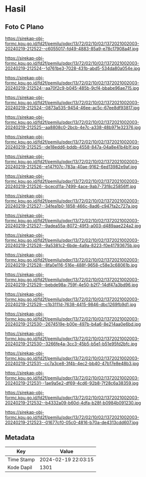 # Hasil

## Foto C Plano

https://sirekap-obj-formc.kpu.go.id/fd2f/pemilu/pdpr/13/72/02/10/02/1372021002003-20240219-212522--c6055017-fd49-4883-85a9-e78c17908a4f.jpg

https://sirekap-obj-formc.kpu.go.id/fd2f/pemilu/pdpr/13/72/02/10/02/1372021002003-20240219-212524--1d761be3-7028-431b-abd5-534da80a054e.jpg

https://sirekap-obj-formc.kpu.go.id/fd2f/pemilu/pdpr/13/72/02/10/02/1372021002003-20240219-212524--aa70f2c9-b045-485b-9cf4-bbabe96ae715.jpg

https://sirekap-obj-formc.kpu.go.id/fd2f/pemilu/pdpr/13/72/02/10/02/1372021002003-20240219-212524--0873a535-9454-46ee-ac5c-67ee8df93817.jpg

https://sirekap-obj-formc.kpu.go.id/fd2f/pemilu/pdpr/13/72/02/10/02/1372021002003-20240219-212525--aa8808c0-2bcb-4e7c-a338-48b971e32376.jpg

https://sirekap-obj-formc.kpu.go.id/fd2f/pemilu/pdpr/13/72/02/10/02/1372021002003-20240219-212525--de18edd6-bddb-4558-847a-04a8e41b4b1f.jpg

https://sirekap-obj-formc.kpu.go.id/fd2f/pemilu/pdpr/13/72/02/10/02/1372021002003-20240219-212526--e147f07c-783a-40ae-9162-6ed13982e9af.jpg

https://sirekap-obj-formc.kpu.go.id/fd2f/pemilu/pdpr/13/72/02/10/02/1372021002003-20240219-212526--bcecd11a-7499-4ace-9ab7-73f8c25856ff.jpg

https://sirekap-obj-formc.kpu.go.id/fd2f/pemilu/pdpr/13/72/02/10/02/1372021002003-20240219-212527--34fea1b0-1858-466c-8ad6-c947fa2c727a.jpg

https://sirekap-obj-formc.kpu.go.id/fd2f/pemilu/pdpr/13/72/02/10/02/1372021002003-20240219-212527--9adea55a-8072-49f3-a003-d489aae224a2.jpg

https://sirekap-obj-formc.kpu.go.id/fd2f/pemilu/pdpr/13/72/02/10/02/1372021002003-20240219-212528--9a5381c2-6bde-4a9a-8223-f0e41793675b.jpg

https://sirekap-obj-formc.kpu.go.id/fd2f/pemilu/pdpr/13/72/02/10/02/1372021002003-20240219-212528--8fa0e116-516e-488f-9658-c58e3c68061b.jpg

https://sirekap-obj-formc.kpu.go.id/fd2f/pemilu/pdpr/13/72/02/10/02/1372021002003-20240219-212529--bebde98a-759f-4e50-b2f7-14df47a3bd96.jpg

https://sirekap-obj-formc.kpu.go.id/fd2f/pemilu/pdpr/13/72/02/10/02/1372021002003-20240219-212529--c1b3111d-7638-4415-9846-dbc1269fb9d1.jpg

https://sirekap-obj-formc.kpu.go.id/fd2f/pemilu/pdpr/13/72/02/10/02/1372021002003-20240219-212530--2674519e-b00e-497b-b4a6-8e214aa0e6bd.jpg

https://sirekap-obj-formc.kpu.go.id/fd2f/pemilu/pdpr/13/72/02/10/02/1372021002003-20240219-212530--3266fe4a-3cc3-45b5-b5e1-b51e95fd2bfc.jpg

https://sirekap-obj-formc.kpu.go.id/fd2f/pemilu/pdpr/13/72/02/10/02/1372021002003-20240219-212531--cc7a3ce8-3f4b-4ec2-bb40-47b17e8e48b3.jpg

https://sirekap-obj-formc.kpu.go.id/fd2f/pemilu/pdpr/13/72/02/10/02/1372021002003-20240219-212531--1ae9a5e2-df69-4cd6-92b8-7f28c6a38359.jpg

https://sirekap-obj-formc.kpu.go.id/fd2f/pemilu/pdpr/13/72/02/10/02/1372021002003-20240219-212532--b4332a09-b60d-4dfa-b28f-b0984b091230.jpg

https://sirekap-obj-formc.kpu.go.id/fd2f/pemilu/pdpr/13/72/02/10/02/1372021002003-20240219-212523--01677cf0-05c0-4816-b70a-de4313cdd607.jpg


## Metadata

| Key        | Value               |
| ---------- | ------------------- |
| Time Stamp | 2024-02-19 22:03:15 |
| Kode Dapil | 1301                |



